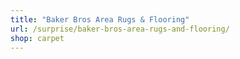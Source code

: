 ```yaml
---
title: "Baker Bros Area Rugs & Flooring"
url: /surprise/baker-bros-area-rugs-and-flooring/
shop: carpet
---
```

